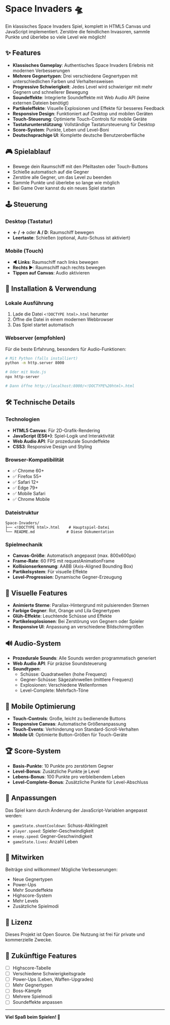 # Space Invaders 🛸

Ein klassisches Space Invaders Spiel, komplett in HTML5 Canvas und JavaScript implementiert. Zerstöre die feindlichen Invasoren, sammle Punkte und überlebe so viele Level wie möglich!

## ✨ Features

- **Klassisches Gameplay**: Authentisches Space Invaders Erlebnis mit modernen Verbesserungen
- **Mehrere Gegnertypen**: Drei verschiedene Gegnertypen mit unterschiedlichen Farben und Verhaltensweisen
- **Progressive Schwierigkeit**: Jedes Level wird schwieriger mit mehr Gegnern und schnellerer Bewegung
- **Soundeffekte**: Integrierte Soundeffekte mit Web Audio API (keine externen Dateien benötigt)
- **Partikeleffekte**: Visuelle Explosionen und Effekte für besseres Feedback
- **Responsive Design**: Funktioniert auf Desktop und mobilen Geräten
- **Touch-Steuerung**: Optimierte Touch-Controls für mobile Geräte
- **Tastaturunterstützung**: Vollständige Tastatursteuerung für Desktop
- **Score-System**: Punkte, Leben und Level-Boni
- **Deutschsprachige UI**: Komplette deutsche Benutzeroberfläche

## 🎮 Spielablauf

- Bewege dein Raumschiff mit den Pfeiltasten oder Touch-Buttons
- Schieße automatisch auf die Gegner
- Zerstöre alle Gegner, um das Level zu beenden
- Sammle Punkte und überlebe so lange wie möglich
- Bei Game Over kannst du ein neues Spiel starten

## 🕹️ Steuerung

### Desktop (Tastatur)
- **← / →** oder **A / D**: Raumschiff bewegen
- **Leertaste**: Schießen (optional, Auto-Schuss ist aktiviert)

### Mobile (Touch)
- **◀ Links**: Raumschiff nach links bewegen
- **Rechts ▶**: Raumschiff nach rechts bewegen
- **Tippen auf Canvas**: Audio aktivieren

## 🚀 Installation & Verwendung

### Lokale Ausführung
1. Lade die Datei `<!DOCTYPE html>.html` herunter
2. Öffne die Datei in einem modernen Webbrowser
3. Das Spiel startet automatisch

### Webserver (empfohlen)
Für die beste Erfahrung, besonders für Audio-Funktionen:
```bash
# Mit Python (falls installiert)
python -m http.server 8000

# Oder mit Node.js
npx http-server

# Dann öffne http://localhost:8000/<!DOCTYPE%20html>.html
```

## 🛠️ Technische Details

### Technologien
- **HTML5 Canvas**: Für 2D-Grafik-Rendering
- **JavaScript (ES6+)**: Spiel-Logik und Interaktivität
- **Web Audio API**: Für prozedurale Soundeffekte
- **CSS3**: Responsive Design und Styling

### Browser-Kompatibilität
- ✅ Chrome 60+
- ✅ Firefox 55+
- ✅ Safari 12+
- ✅ Edge 79+
- ✅ Mobile Safari
- ✅ Chrome Mobile

### Dateistruktur
```
Space-Invaders/
├── <!DOCTYPE html>.html    # Hauptspiel-Datei
└── README.md              # Diese Dokumentation
```

### Spielmechanik
- **Canvas-Größe**: Automatisch angepasst (max. 800x600px)
- **Frame-Rate**: 60 FPS mit requestAnimationFrame
- **Kollisionserkennung**: AABB (Axis-Aligned Bounding Box)
- **Partikelsystem**: Für visuelle Effekte
- **Level-Progression**: Dynamische Gegner-Erzeugung

## 🎨 Visuelle Features

- **Animierte Sterne**: Parallax-Hintergrund mit pulsierenden Sternen
- **Farbige Gegner**: Rot, Orange und Lila Gegnertypen
- **Glüh-Effekte**: Leuchtende Schüsse und Effekte
- **Partikelexplosionen**: Bei Zerstörung von Gegnern oder Spieler
- **Responsive UI**: Anpassung an verschiedene Bildschirmgrößen

## 🔊 Audio-System

- **Prozedurale Sounds**: Alle Sounds werden programmatisch generiert
- **Web Audio API**: Für präzise Soundsteuerung
- **Soundtypen**:
  - Schüsse: Quadratwellen (hohe Frequenz)
  - Gegner-Schüsse: Sägezahnwellen (mittlere Frequenz)
  - Explosionen: Verschiedene Wellenformen
  - Level-Complete: Mehrfach-Töne

## 📱 Mobile Optimierung

- **Touch-Controls**: Große, leicht zu bedienende Buttons
- **Responsive Canvas**: Automatische Größenanpassung
- **Touch-Events**: Verhinderung von Standard-Scroll-Verhalten
- **Mobile UI**: Optimierte Button-Größen für Touch-Geräte

## 🏆 Score-System

- **Basis-Punkte**: 10 Punkte pro zerstörtem Gegner
- **Level-Bonus**: Zusätzliche Punkte je Level
- **Lebens-Bonus**: 100 Punkte pro verbleibendem Leben
- **Level-Complete-Bonus**: Zusätzliche Punkte für Level-Abschluss

## 🔧 Anpassungen

Das Spiel kann durch Änderung der JavaScript-Variablen angepasst werden:
- `gameState.shootCooldown`: Schuss-Abklingzeit
- `player.speed`: Spieler-Geschwindigkeit
- `enemy.speed`: Gegner-Geschwindigkeit
- `gameState.lives`: Anzahl Leben

## 🤝 Mitwirken

Beiträge sind willkommen! Mögliche Verbesserungen:
- Neue Gegnertypen
- Power-Ups
- Mehr Soundeffekte
- Highscore-System
- Mehr Levels
- Zusätzliche Spielmodi

## 📄 Lizenz

Dieses Projekt ist Open Source. Die Nutzung ist frei für private und kommerzielle Zwecke.

## 🎯 Zukünftige Features

- [ ] Highscore-Tabelle
- [ ] Verschiedene Schwierigkeitsgrade
- [ ] Power-Ups (Leben, Waffen-Upgrades)
- [ ] Mehr Gegnertypen
- [ ] Boss-Kämpfe
- [ ] Mehrere Spielmodi
- [ ] Soundeffekte anpassen

---

**Viel Spaß beim Spielen! 🚀**